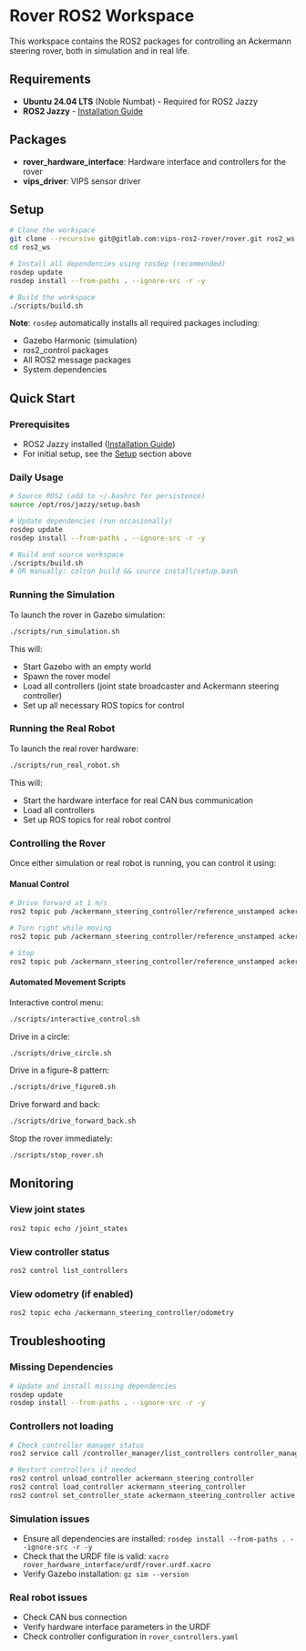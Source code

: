 # Rover ROS2 Workspace

This workspace contains the ROS2 packages for controlling an Ackermann steering rover, both in simulation and in real life.

## Requirements

- **Ubuntu 24.04 LTS** (Noble Numbat) - Required for ROS2 Jazzy
- **ROS2 Jazzy** - [Installation Guide](https://docs.ros.org/en/jazzy/Installation.html)

## Packages

- **rover_hardware_interface**: Hardware interface and controllers for the rover
- **vips_driver**: VIPS sensor driver

## Setup

```bash
# Clone the workspace
git clone --recursive git@gitlab.com:vips-ros2-rover/rover.git ros2_ws
cd ros2_ws

# Install all dependencies using rosdep (recommended)
rosdep update
rosdep install --from-paths . --ignore-src -r -y

# Build the workspace
./scripts/build.sh
```

**Note**: `rosdep` automatically installs all required packages including:
- Gazebo Harmonic (simulation)
- ros2_control packages  
- All ROS2 message packages
- System dependencies

## Quick Start

### Prerequisites

- ROS2 Jazzy installed ([Installation Guide](https://docs.ros.org/en/jazzy/Installation.html))
- For initial setup, see the [Setup](#setup) section above

### Daily Usage

```bash
# Source ROS2 (add to ~/.bashrc for persistence)
source /opt/ros/jazzy/setup.bash

# Update dependencies (run occasionally)
rosdep update
rosdep install --from-paths . --ignore-src -r -y

# Build and source workspace
./scripts/build.sh
# OR manually: colcon build && source install/setup.bash
```

### Running the Simulation

To launch the rover in Gazebo simulation:

```bash
./scripts/run_simulation.sh
```

This will:
- Start Gazebo with an empty world
- Spawn the rover model
- Load all controllers (joint state broadcaster and Ackermann steering controller)
- Set up all necessary ROS topics for control

### Running the Real Robot

To launch the real rover hardware:

```bash
./scripts/run_real_robot.sh
```

This will:
- Start the hardware interface for real CAN bus communication
- Load all controllers
- Set up ROS topics for real robot control

### Controlling the Rover

Once either simulation or real robot is running, you can control it using:

#### Manual Control
```bash
# Drive forward at 1 m/s
ros2 topic pub /ackermann_steering_controller/reference_unstamped ackermann_msgs/msg/AckermannDriveStamped "{drive: {speed: 1.0, steering_angle: 0.0}}"

# Turn right while moving
ros2 topic pub /ackermann_steering_controller/reference_unstamped ackermann_msgs/msg/AckermannDriveStamped "{drive: {speed: 1.0, steering_angle: 0.5}}"

# Stop
ros2 topic pub /ackermann_steering_controller/reference_unstamped ackermann_msgs/msg/AckermannDriveStamped "{drive: {speed: 0.0, steering_angle: 0.0}}"
```

#### Automated Movement Scripts

Interactive control menu:
```bash
./scripts/interactive_control.sh
```

Drive in a circle:
```bash
./scripts/drive_circle.sh
```

Drive in a figure-8 pattern:
```bash
./scripts/drive_figure8.sh
```

Drive forward and back:
```bash
./scripts/drive_forward_back.sh
```

Stop the rover immediately:
```bash
./scripts/stop_rover.sh
```

## Monitoring

### View joint states
```bash
ros2 topic echo /joint_states
```

### View controller status
```bash
ros2 control list_controllers
```

### View odometry (if enabled)
```bash
ros2 topic echo /ackermann_steering_controller/odometry
```

## Troubleshooting

### Missing Dependencies
```bash
# Update and install missing dependencies
rosdep update
rosdep install --from-paths . --ignore-src -r -y
```

### Controllers not loading
```bash
# Check controller manager status
ros2 service call /controller_manager/list_controllers controller_manager_msgs/srv/ListControllers

# Restart controllers if needed
ros2 control unload_controller ackermann_steering_controller
ros2 control load_controller ackermann_steering_controller
ros2 control set_controller_state ackermann_steering_controller active
```

### Simulation issues
- Ensure all dependencies are installed: `rosdep install --from-paths . --ignore-src -r -y`
- Check that the URDF file is valid: `xacro rover_hardware_interface/urdf/rover.urdf.xacro`
- Verify Gazebo installation: `gz sim --version`

### Real robot issues
- Check CAN bus connection
- Verify hardware interface parameters in the URDF
- Check controller configuration in `rover_controllers.yaml`
